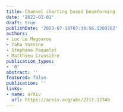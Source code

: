 ```yaml
---
title: Channel charting based beamforming
date: '2022-01-01'
draft: true
publishDate: '2023-07-18T07:38:56.120378Z'
authors:
- Luc Le Magoarou
- Taha Yassine
- Stephane Paquelet
- Matthieu Crussière
publication_types:
- '0'
abstract: ''
featured: false
publication: ''
links:
- name: arXiv
  url: https://arxiv.org/abs/2212.12340
---
```


